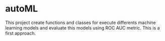 # autoML
This project create functions and classes for execute differents machine learning models and evaluate this models using ROC AUC metric. This is a first approach.
